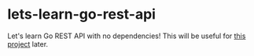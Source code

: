 # lets-learn-go-rest-api
Let's learn Go REST API with no dependencies! This will be useful for [this project](https://github.com/divergent-lab/gacha) later.
